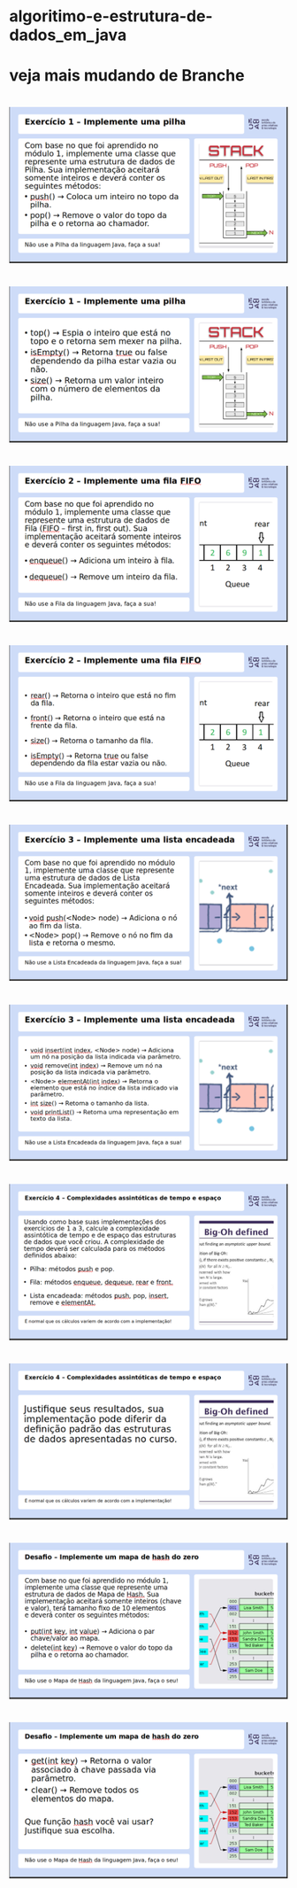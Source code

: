 # algoritimo-e-estrutura-de-dados_em_java
#
# veja mais mudando de Branche
#

![img](./img_readme/1.png)
#

![img](./img_readme/2.png)

#

![img](./img_readme/3.png)

#

![img](./img_readme/4.png)

#

![img](./img_readme/5.png)

#

![img](./img_readme/6.png)

#

![img](./img_readme/7.png)

#

![img](./img_readme/8.png)

#

![img](./img_readme/9.png)

#

![img](./img_readme/10.png)

#
